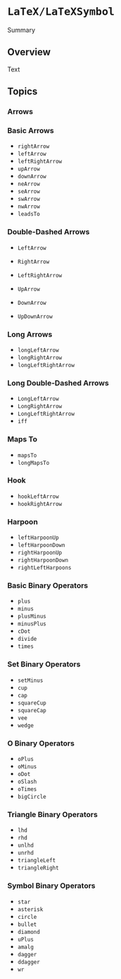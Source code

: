 # ``LaTeX/LaTeXSymbol``

<!--@START_MENU_TOKEN@-->Summary<!--@END_MENU_TOKEN@-->

## Overview

<!--@START_MENU_TOKEN@-->Text<!--@END_MENU_TOKEN@-->

## Topics

### Arrows

### Basic Arrows
- ``rightArrow``
- ``leftArrow``
- ``leftRightArrow``
- ``upArrow``
- ``downArrow``
- ``neArrow``
- ``seArrow``
- ``swArrow``
- ``nwArrow``
- ``leadsTo``

### Double-Dashed Arrows
- ``LeftArrow``
- ``RightArrow``
- ``LeftRightArrow``

- ``UpArrow``
- ``DownArrow``
- ``UpDownArrow``

### Long Arrows
- ``longLeftArrow``
- ``longRightArrow``
- ``longLeftRightArrow``

### Long Double-Dashed Arrows
- ``LongLeftArrow``
- ``LongRightArrow``
- ``LongLeftRightArrow``
- ``iff``

### Maps To
- ``mapsTo``
- ``longMapsTo``

### Hook
- ``hookLeftArrow``
- ``hookRightArrow``

### Harpoon
- ``leftHarpoonUp``
- ``leftHarpoonDown``
- ``rightHarpoonUp``
- ``rightHarpoonDown``
- ``rightLeftHarpoons``



### Basic Binary Operators
- ``plus``
- ``minus``
- ``plusMinus``
- ``minusPlus``
- ``cDot``
- ``divide``
- ``times``

### Set Binary Operators
- ``setMinus``
- ``cup``
- ``cap``
- ``squareCup``
- ``squareCap``
- ``vee``
- ``wedge``

### O Binary Operators
- ``oPlus``
- ``oMinus``
- ``oDot``
- ``oSlash``
- ``oTimes``
- ``bigCircle``

### Triangle Binary Operators
- ``lhd``
- ``rhd``
- ``unlhd``
- ``unrhd``
- ``triangleLeft``
- ``triangleRight``

### Symbol Binary Operators
- ``star``
- ``asterisk``
- ``circle``
- ``bullet``
- ``diamond``
- ``uPlus``
- ``amalg``
- ``dagger``
- ``ddagger``
- ``wr``
